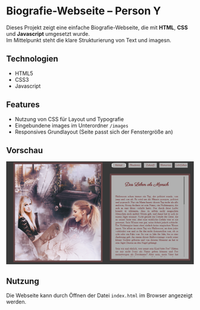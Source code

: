 # Biografie-Webseite – Person Y

Dieses Projekt zeigt eine einfache Biografie-Webseite, die mit **HTML**, **CSS** und **Javascript** umgesetzt wurde.  
Im Mittelpunkt steht die klare Strukturierung von Text und imagesn.

## Technologien
- HTML5
- CSS3
- Javascript

## Features
- Nutzung von CSS für Layout und Typografie
- Eingebundene images im Unterordner `/images`
- Responsives Grundlayout (Seite passt sich der Fenstergröße an)

## Vorschau
![Screenshot](images/screenshot.png)

## Nutzung
Die Webseite kann durch Öffnen der Datei `index.html` im Browser angezeigt werden.
